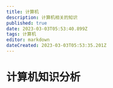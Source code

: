 ```yaml
---
title: 计算机
description: 计算机相关的知识
published: true
date: 2023-03-03T05:53:40.899Z
tags: 计算机
editor: markdown
dateCreated: 2023-03-03T05:53:35.201Z
---
```


# 计算机知识分析
